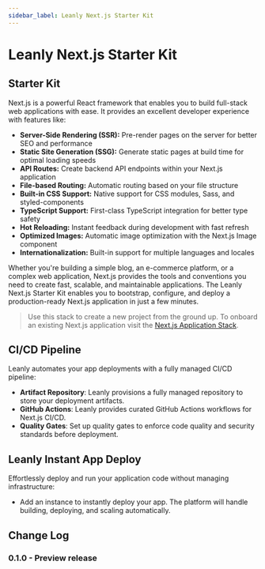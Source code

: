 ```yaml
---
sidebar_label: Leanly Next.js Starter Kit
---
```


# Leanly Next.js Starter Kit

## Starter Kit

Next.js is a powerful React framework that enables you to build full-stack web applications with ease. It provides an excellent developer experience with features like:

- **Server-Side Rendering (SSR):** Pre-render pages on the server for better SEO and performance
- **Static Site Generation (SSG):** Generate static pages at build time for optimal loading speeds
- **API Routes:** Create backend API endpoints within your Next.js application
- **File-based Routing:** Automatic routing based on your file structure
- **Built-in CSS Support:** Native support for CSS modules, Sass, and styled-components
- **TypeScript Support:** First-class TypeScript integration for better type safety
- **Hot Reloading:** Instant feedback during development with fast refresh
- **Optimized Images:** Automatic image optimization with the Next.js Image component
- **Internationalization:** Built-in support for multiple languages and locales

Whether you're building a simple blog, an e-commerce platform, or a complex web application, Next.js provides the tools and conventions you need to create fast, scalable, and maintainable applications. The Leanly Next.js Starter Kit enables you to bootstrap, configure, and deploy a production-ready Next.js application in just a few minutes.

> Use this stack to create a new project from the ground up. To onboard an existing Next.js application visit the [Next.js Application Stack](/stacks/applications/nextjs).

## CI/CD Pipeline

Leanly automates your app deployments with a fully managed CI/CD pipeline:

- **Artifact Repository**: Leanly provisions a fully managed repository to store your deployment artifacts.
- **GitHub Actions**: Leanly provides curated GitHub Actions workflows for Next.js CI/CD.
- **Quality Gates**: Set up quality gates to enforce code quality and security standards before deployment.

## Leanly Instant App Deploy

Effortlessly deploy and run your application code without managing infrastructure:

- Add an instance to instantly deploy your app. The platform will handle building, deploying, and scaling automatically.

## Change Log

### 0.1.0 - Preview release
